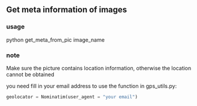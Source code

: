 ## Get meta information of images

### usage

python get_meta_from_pic image_name

### note

Make sure the picture contains location information, otherwise the location cannot be obtained

you need fill in your email address to use the function in gps_utils.py: 
```python
geolocator = Nominatim(user_agent = "your email")
```